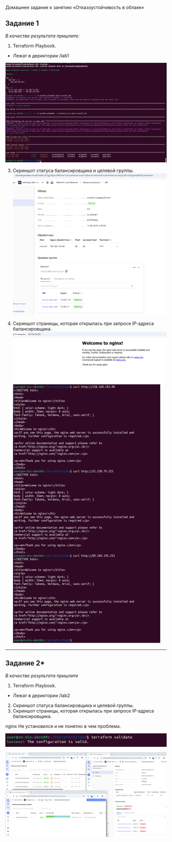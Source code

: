 Домашнее задание к занятию «Отказоустойчивость в облаке»

## Задание 1 

*В качестве результата пришлите:*
1. Terraform Playbook.
- Лежат в дериктории /lab1

![Результат выполнения terraform и ansible](image-2.png)

3. Скриншот статуса балансировщика и целевой группы.
![LB status](image.png)

4. Скриншот страницы, которая открылась при запросе IP-адреса балансировщика.
![Страница](image-1.png)
![curl lb web0 web1](image-3.png)
---

## Задание 2*

*В качестве результата пришлите*
1. Terraform Playbook.

- Лежат в дериктории /lab2

2. Скриншот статуса балансировщика и целевой группы.
3. Скриншот страницы, которая открылась при запросе IP-адреса балансировщика.

nginx Не установился и не понятно в чем проблема.

![Validate проходит успешно](image-4.png)

![VM, Группа VM, сеть и lb - все соездается успешно, но Nginx Не ставится](image-5.png)